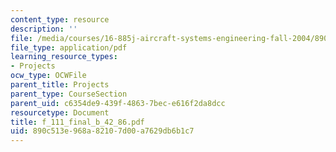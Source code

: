 ```yaml
---
content_type: resource
description: ''
file: /media/courses/16-885j-aircraft-systems-engineering-fall-2004/890c513e968a82107d00a7629db6b1c7_f_111_final_b_42_86.pdf
file_type: application/pdf
learning_resource_types:
- Projects
ocw_type: OCWFile
parent_title: Projects
parent_type: CourseSection
parent_uid: c6354de9-439f-4863-7bec-e616f2da8dcc
resourcetype: Document
title: f_111_final_b_42_86.pdf
uid: 890c513e-968a-8210-7d00-a7629db6b1c7
---
```

